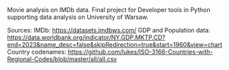 Movie analysis on IMDb data. Final project for Developer tools in Python supporting data analysis on University of Warsaw.

Sources: 
IMDb: https://datasets.imdbws.com/
GDP and Population data: https://data.worldbank.org/indicator/NY.GDP.MKTP.CD?end=2023&name_desc=false&skipRedirection=true&start=1960&view=chart
Country codenames: https://github.com/lukes/ISO-3166-Countries-with-Regional-Codes/blob/master/all/all.csv
